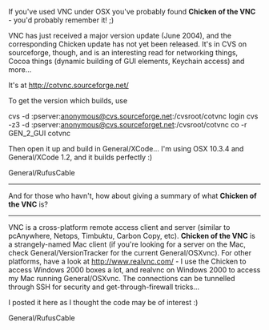If you've used VNC under OSX you've probably found **Chicken of the VNC** - you'd probably remember it! ;)

VNC has just received a major version update (June 2004), and the corresponding Chicken update has not yet been released. It's in CVS on sourceforge, though, and is an interesting read for networking things, Cocoa things (dynamic building of GUI elements, Keychain access) and more...

It's at http://cotvnc.sourceforge.net/

To get the version which builds, use
    
cvs -d :pserver:anonymous@cvs.sourceforge.net:/cvsroot/cotvnc login
cvs -z3 -d :pserver:anonymous@cvs.sourceforget.net:/cvsroot/cotvnc co -r GEN_2_GUI cotvnc


Then open it up and build in General/XCode... I'm using OSX 10.3.4 and General/XCode 1.2, and it builds perfectly :)

General/RufusCable

----

And for those who havn't, how about giving a summary of what **Chicken of the VNC** is?

----

VNC is a cross-platform remote access client and server (similar to pcAnywhere, Netops, Timbuktu, Carbon Copy, etc). **Chicken of the VNC** is a strangely-named Mac client (if you're looking for a server on the Mac, check General/VersionTracker for the current General/OSXvnc). For other platforms, have a look at http://www.realvnc.com/ - I use the Chicken to access Windows 2000 boxes a lot, and realvnc on Windows 2000 to access my Mac running General/OSXvnc. The connections can be tunnelled through SSH for security and get-through-firewall tricks...

I posted it here as I thought the code may be of interest :)

General/RufusCable